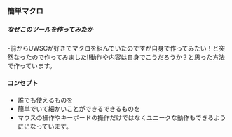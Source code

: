 ### 簡単マクロ
##### なぜこのツールを作ってみたか
-前からUWSCが好きでマクロを組んでいたのですが自身で作ってみたい！と突然なったので作ってみました!!動作や内容は自身でこうだろうか？と思った方法で作っています。

#### コンセプト

- 誰でも使えるものを
- 簡単でいて細かいことができるできるものを
- マウスの操作やキーボードの操作だけではなくユニークな動作もできるようにになっています。
